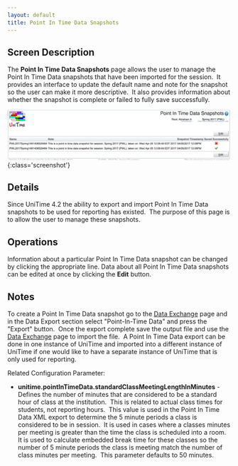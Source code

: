 ```yaml
---
layout: default
title: Point In Time Data Snapshots
---
```



## Screen Description

The **Point In Time Data Snapshots** page allows the user to manage the Point In Time Data snapshots that have been imported for the session.  It provides an interface to update the default name and note for the snapshot so the user can make it more descriptive.  It also provides information about whether the snapshot is complete or failed to fully save successfully.

![Point In Time Data Snapshots](images/point-in-time-data-snapshots-1.png){:class='screenshot'}

## Details

Since UniTime 4.2 the ability to export and import Point In Time Data snapshots to be used for reporting has existed.  The purpose of this page is to allow the user to manage these snapshots.

## Operations

Information about a particular Point In Time Data snapshot can be changed by clicking the appropriate line. Data about all Point In Time Data snapshots can be edited at once by clicking the **Edit** button.

## Notes

To create a Point In Time Data snapshot go to the [Data Exchange](data-exchange) page and in the Data Export section select "Point-In-Time Data" and press the "Export" button.  Once the export complete save the output file and use the [Data Exchange](data-exchange) page to import the file.  A Point In Time Data export can be done in one instance of UniTime and imported into a different instance of UniTime if one would like to have a separate instance of UniTime that is only used for reporting.

Related Configuration Parameter:

* **unitime.pointInTimeData.standardClassMeetingLengthInMinutes** - Defines the number of minutes that are considered to be a standard hour of class at the institution.  This is related to actual class times for students, not reporting hours.  This value is used in the Point In Time Data XML export to determine the 5 minute periods a class is considered to be in session.  It is used in cases where a classes minutes per meeting is greater than the time the class is scheduled into a room.  It is used to calculate embedded break time for these classes so the number of 5 minute periods the class is meeting match the number of class minutes per meeting.  This parameter defaults to 50 minutes.
